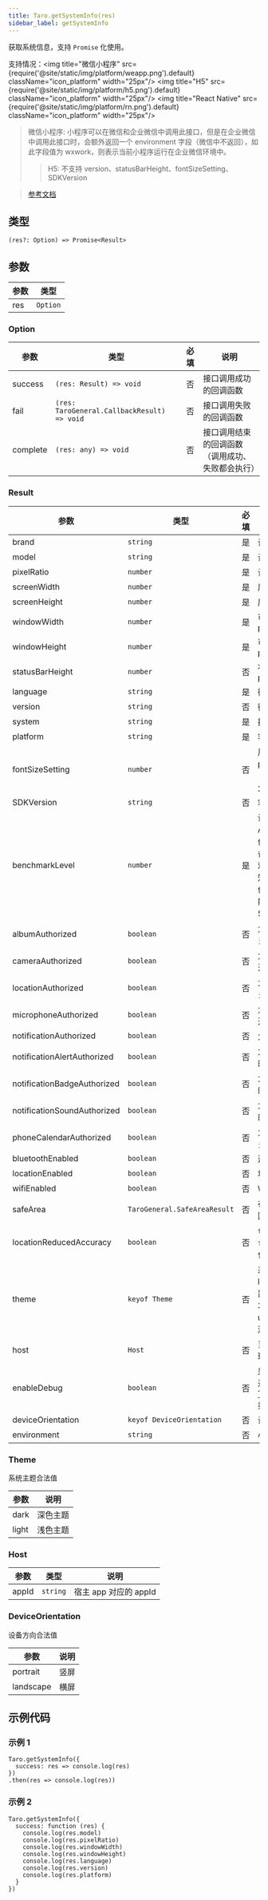 ```yaml
---
title: Taro.getSystemInfo(res)
sidebar_label: getSystemInfo
---
```


获取系统信息，支持 `Promise` 化使用。

支持情况：<img title="微信小程序" src={require('@site/static/img/platform/weapp.png').default} className="icon_platform" width="25px"/> <img title="H5" src={require('@site/static/img/platform/h5.png').default} className="icon_platform" width="25px"/> <img title="React Native" src={require('@site/static/img/platform/rn.png').default} className="icon_platform" width="25px"/>

> 微信小程序: 小程序可以在微信和企业微信中调用此接口，但是在企业微信中调用此接口时，会额外返回一个 environment 字段（微信中不返回），如此字段值为 wxwork，则表示当前小程序运行在企业微信环境中。
> > H5: 不支持 version、statusBarHeight、fontSizeSetting、SDKVersion

> [参考文档](https://developers.weixin.qq.com/miniprogram/dev/api/base/system/system-info/wx.getSystemInfo.html)

## 类型

```tsx
(res?: Option) => Promise<Result>
```

## 参数

| 参数 | 类型 |
| --- | --- |
| res | `Option` |

### Option

| 参数 | 类型 | 必填 | 说明 |
| --- | --- | :---: | --- |
| success | `(res: Result) => void` | 否 | 接口调用成功的回调函数 |
| fail | `(res: TaroGeneral.CallbackResult) => void` | 否 | 接口调用失败的回调函数 |
| complete | `(res: any) => void` | 否 | 接口调用结束的回调函数（调用成功、失败都会执行） |

### Result

| 参数 | 类型 | 必填 | 说明 |
| --- | --- | :---: | --- |
| brand | `string` | 是 | 设备品牌 |
| model | `string` | 是 | 设备型号 |
| pixelRatio | `number` | 是 | 设备像素比 |
| screenWidth | `number` | 是 | 屏幕宽度，单位px |
| screenHeight | `number` | 是 | 屏幕高度，单位px |
| windowWidth | `number` | 是 | 可使用窗口宽度，单位px |
| windowHeight | `number` | 是 | 可使用窗口高度，单位px |
| statusBarHeight | `number` | 否 | 状态栏的高度，单位px |
| language | `string` | 是 | 微信设置的语言 |
| version | `string` | 否 | 微信版本号 |
| system | `string` | 是 | 操作系统及版本 |
| platform | `string` | 是 | 客户端平台 |
| fontSizeSetting | `number` | 否 | 用户字体大小（单位px）。以微信客户端「我-设置-通用-字体大小」中的设置为准 |
| SDKVersion | `string` | 否 | 客户端基础库版本 |
| benchmarkLevel | `number` | 是 | 设备性能等级（仅Android小游戏）。取值为：-2 或 0（该设备无法运行小游戏），-1（性能未知），>=1（设备性能值，该值越高，设备性能越好，目前最高不到50） |
| albumAuthorized | `boolean` | 否 | 允许微信使用相册的开关（仅 iOS 有效） |
| cameraAuthorized | `boolean` | 否 | 允许微信使用摄像头的开关 |
| locationAuthorized | `boolean` | 否 | 允许微信使用定位的开关 |
| microphoneAuthorized | `boolean` | 否 | 允许微信使用麦克风的开关 |
| notificationAuthorized | `boolean` | 否 | 允许微信通知的开关 |
| notificationAlertAuthorized | `boolean` | 否 | 允许微信通知带有提醒的开关（仅 iOS 有效） |
| notificationBadgeAuthorized | `boolean` | 否 | 允许微信通知带有标记的开关（仅 iOS 有效） |
| notificationSoundAuthorized | `boolean` | 否 | 允许微信通知带有声音的开关（仅 iOS 有效） |
| phoneCalendarAuthorized | `boolean` | 否 | 允许微信使用日历的开关 |
| bluetoothEnabled | `boolean` | 否 | 蓝牙的系统开关 |
| locationEnabled | `boolean` | 否 | 地理位置的系统开关 |
| wifiEnabled | `boolean` | 否 | Wi-Fi 的系统开关 |
| safeArea | `TaroGeneral.SafeAreaResult` | 否 | 在竖屏正方向下的安全区域 |
| locationReducedAccuracy | `boolean` | 否 | `true` 表示模糊定位，`false` 表示精确定位，仅 iOS 支持 |
| theme | `keyof Theme` | 否 | 系统当前主题，取值为light或dark，全局配置"darkmode":true时才能获取，否则为 undefined （不支持小游戏） |
| host | `Host` | 否 | 当前小程序运行的宿主环境 |
| enableDebug | `boolean` | 否 | 是否已打开调试。可通过右上角菜单或 [Taro.setEnableDebug](/docs/apis/base/debug/setEnableDebug) 打开调试。 |
| deviceOrientation | `keyof DeviceOrientation` | 否 | 设备方向 |
| environment | `string` | 否 | 小程序当前运行环境 |

### Theme

系统主题合法值

| 参数 | 说明 |
| --- | --- |
| dark | 深色主题 |
| light | 浅色主题 |

### Host

| 参数 | 类型 | 说明 |
| --- | --- | --- |
| appId | `string` | 宿主 app 对应的 appId |

### DeviceOrientation

设备方向合法值

| 参数 | 说明 |
| --- | --- |
| portrait | 竖屏 |
| landscape | 横屏 |

## 示例代码

### 示例 1

```tsx
Taro.getSystemInfo({
  success: res => console.log(res)
})
.then(res => console.log(res))
```

### 示例 2

```tsx
Taro.getSystemInfo({
  success: function (res) {
    console.log(res.model)
    console.log(res.pixelRatio)
    console.log(res.windowWidth)
    console.log(res.windowHeight)
    console.log(res.language)
    console.log(res.version)
    console.log(res.platform)
  }
})
```
